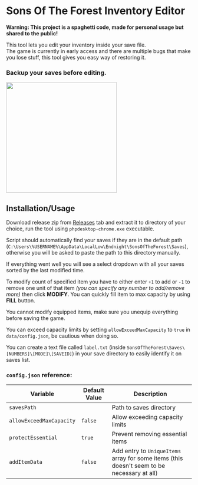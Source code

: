 # Sons Of The Forest Inventory Editor

**Warning: This project is a spaghetti code, made for personal usage but shared to the public!**

This tool lets you edit your inventory inside your save file.  
The game is currently in early access and there are multiple bugs that make you lose stuff, this tool gives you easy way of restoring it. 

### Backup your saves before editing.

<a href="https://i.imgur.com/ot0ABFN.png"><img src="https://i.imgur.com/ot0ABFN.png" height="300"></a>

## Installation/Usage

Download release zip from [Releases](https://github.com/jacklul/Sons-Of-The-Forest-Inventory-Editor/releases) tab and extract it to directory of your choice, run the tool using `phpdesktop-chrome.exe` executable.

Script should automatically find your saves if they are in the default path (`C:\Users\%USERNAME%\AppData\LocalLow\Endnight\SonsOfTheForest\Saves`), otherwise you will be asked to paste the path to this directory manually.

If everything went well you will see a select dropdown with all your saves sorted by the last modified time.

To modify count of specified item you have to either enter `+1` to add or `-1` to remove one unit of that item *(you can specify any number to add/remove more)* then click **MODIFY**. You can quickly fill item to max capacity by using **FILL** button.

You cannot modify equipped items, make sure you unequip everything before saving the game.

You can exceed capacity limits by setting `allowExceedMaxCapacity` to `true` in `data/config.json`, be cautious when doing so.

You can create a text file called `label.txt` (inside `SonsOfTheForest\Saves\[NUMBERS]\[MODE]\[SAVEID]`) in your save directory to easily identify it on saves list.

### `config.json` reference:

| Variable | Default Value | Description |
| -- | -- | -- |
| `savesPath` | ` ` | Path to saves directory
| `allowExceedMaxCapacity` | `false` | Allow exceeding capacity limits
| `protectEssential` | `true` | Prevent removing essential items
| `addItemData` | `false` | Add entry to `UniqueItems` array for some items (this doesn't seem to be necessary at all)
